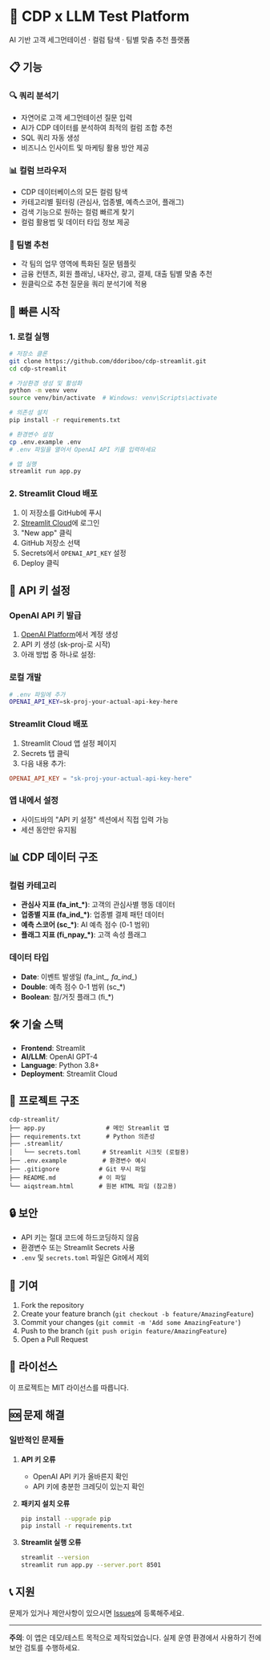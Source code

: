 # 🚀 CDP x LLM Test Platform

AI 기반 고객 세그먼테이션 · 컬럼 탐색 · 팀별 맞춤 추천 플랫폼

## 📋 기능

### 🔍 쿼리 분석기
- 자연어로 고객 세그먼테이션 질문 입력
- AI가 CDP 데이터를 분석하여 최적의 컬럼 조합 추천
- SQL 쿼리 자동 생성
- 비즈니스 인사이트 및 마케팅 활용 방안 제공

### 📊 컬럼 브라우저  
- CDP 데이터베이스의 모든 컬럼 탐색
- 카테고리별 필터링 (관심사, 업종별, 예측스코어, 플래그)
- 검색 기능으로 원하는 컬럼 빠르게 찾기
- 컬럼 활용법 및 데이터 타입 정보 제공

### 👥 팀별 추천
- 각 팀의 업무 영역에 특화된 질문 템플릿
- 금융 컨텐츠, 회원 플래닝, 내자산, 광고, 결제, 대출 팀별 맞춤 추천
- 원클릭으로 추천 질문을 쿼리 분석기에 적용

## 🚀 빠른 시작

### 1. 로컬 실행

```bash
# 저장소 클론
git clone https://github.com/ddoriboo/cdp-streamlit.git
cd cdp-streamlit

# 가상환경 생성 및 활성화
python -m venv venv
source venv/bin/activate  # Windows: venv\Scripts\activate

# 의존성 설치
pip install -r requirements.txt

# 환경변수 설정
cp .env.example .env
# .env 파일을 열어서 OpenAI API 키를 입력하세요

# 앱 실행
streamlit run app.py
```

### 2. Streamlit Cloud 배포

1. 이 저장소를 GitHub에 푸시
2. [Streamlit Cloud](https://share.streamlit.io/)에 로그인
3. "New app" 클릭
4. GitHub 저장소 선택
5. Secrets에서 `OPENAI_API_KEY` 설정
6. Deploy 클릭

## 🔑 API 키 설정

### OpenAI API 키 발급
1. [OpenAI Platform](https://platform.openai.com/api-keys)에서 계정 생성
2. API 키 생성 (sk-proj-로 시작)
3. 아래 방법 중 하나로 설정:

### 로컬 개발
```bash
# .env 파일에 추가
OPENAI_API_KEY=sk-proj-your-actual-api-key-here
```

### Streamlit Cloud 배포
1. Streamlit Cloud 앱 설정 페이지
2. Secrets 탭 클릭
3. 다음 내용 추가:
```toml
OPENAI_API_KEY = "sk-proj-your-actual-api-key-here"
```

### 앱 내에서 설정
- 사이드바의 "API 키 설정" 섹션에서 직접 입력 가능
- 세션 동안만 유지됨

## 📊 CDP 데이터 구조

### 컬럼 카테고리
- **관심사 지표 (fa_int_*)**: 고객의 관심사별 행동 데이터
- **업종별 지표 (fa_ind_*)**: 업종별 결제 패턴 데이터  
- **예측 스코어 (sc_*)**: AI 예측 점수 (0-1 범위)
- **플래그 지표 (fi_npay_*)**: 고객 속성 플래그

### 데이터 타입
- **Date**: 이벤트 발생일 (fa_int_*, fa_ind_*)
- **Double**: 예측 점수 0-1 범위 (sc_*)
- **Boolean**: 참/거짓 플래그 (fi_*)

## 🛠️ 기술 스택

- **Frontend**: Streamlit
- **AI/LLM**: OpenAI GPT-4
- **Language**: Python 3.8+
- **Deployment**: Streamlit Cloud

## 📁 프로젝트 구조

```
cdp-streamlit/
├── app.py                 # 메인 Streamlit 앱
├── requirements.txt       # Python 의존성
├── .streamlit/
│   └── secrets.toml      # Streamlit 시크릿 (로컬용)
├── .env.example          # 환경변수 예시
├── .gitignore           # Git 무시 파일
├── README.md            # 이 파일
└── aiqstream.html       # 원본 HTML 파일 (참고용)
```

## 🔒 보안

- API 키는 절대 코드에 하드코딩하지 않음
- 환경변수 또는 Streamlit Secrets 사용
- `.env` 및 `secrets.toml` 파일은 Git에서 제외

## 🤝 기여

1. Fork the repository
2. Create your feature branch (`git checkout -b feature/AmazingFeature`)
3. Commit your changes (`git commit -m 'Add some AmazingFeature'`)
4. Push to the branch (`git push origin feature/AmazingFeature`)
5. Open a Pull Request

## 📄 라이선스

이 프로젝트는 MIT 라이선스를 따릅니다.

## 🆘 문제 해결

### 일반적인 문제들

1. **API 키 오류**
   - OpenAI API 키가 올바른지 확인
   - API 키에 충분한 크레딧이 있는지 확인

2. **패키지 설치 오류**
   ```bash
   pip install --upgrade pip
   pip install -r requirements.txt
   ```

3. **Streamlit 실행 오류**
   ```bash
   streamlit --version
   streamlit run app.py --server.port 8501
   ```

## 📞 지원

문제가 있거나 제안사항이 있으시면 [Issues](https://github.com/your-username/cdp-streamlit/issues)에 등록해주세요.

---

**주의**: 이 앱은 데모/테스트 목적으로 제작되었습니다. 실제 운영 환경에서 사용하기 전에 보안 검토를 수행하세요.
